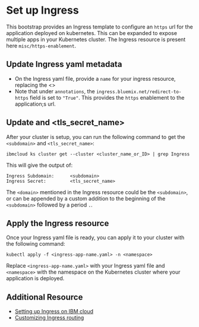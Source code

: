 # Set up Ingress

This bootstrap provides an Ingress template to configure an `https` url for the application deployed on kubernetes. This can be expanded to expose multiple apps in your Kubernetes cluster.  The Ingress resource is present here `misc/https-enablement`.

## Update Ingress yaml metadata

*  On the Ingress yaml file, provide a `name` for your ingress resource, replacing the <<ingress-resource-name>>
*  Note that under `annotations`, the `ingress.bluemix.net/redirect-to-https` field is set to `"True"`.  This provides the `https` enablement to the application;s url.

## Update <domain> and <tls_secret_name>

After your cluster is setup, you can run the following command to get the `<subdomain>` and `<tls_secret_name>`:
```
ibmcloud ks cluster get --cluster <cluster_name_or_ID> | grep Ingress
```
This will give the output of:
```
Ingress Subdomain:      <subdomain>
Ingress Secret:         <tls_secret_name>
```

The `<domain>` mentioned in the Ingress resource could be the `<subdomain>`, or can be appended by a custom addition to the beginning of the `<subdomain>` followed by a period `.`.


## Apply the Ingress resource

Once your Ingress yaml file is ready, you can apply it to your cluster with the following command:
```
kubectl apply -f <ingress-app-name.yaml> -n <namespace>
```
Replace `<ingress-app-name.yaml>` with your Ingress yaml file and `<namespace>` with the namespace on the Kubernetes cluster where your application is deployed. 


## Additional Resource
* [Setting up Ingress on IBM cloud](https://cloud.ibm.com/docs/containers?topic=containers-ingress)
* [Customizing Ingress routing](https://cloud.ibm.com/docs/containers?topic=containers-ingress_annotation)
